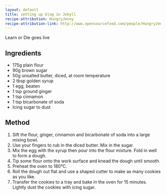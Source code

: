 ```yaml
---
layout: default
title: setting up blog in Jekyll
recipe-attribution: HungryJenny
recipe-attribution-link: http://www.opensourcefood.com/people/HungryJenny/recipes/soft-christmas-gingerbread-cookies
---
```

Learn or Die goes live

## Ingredients

* 175g plain flour
* 90g brown sugar
* 50g unsalted butter, diced, at room temperature
* 2 tbsp golden syrup
* 1 egg, beaten
* 1 tsp ground ginger
* 1 tsp cinnamon
* 1 tsp bicarbonate of soda
* Icing sugar to dust

## Method

1. Sift the flour, ginger, cinnamon and bicarbonate of soda into a large mixing bowl.
2. Use your fingers to rub in the diced butter. Mix in the sugar.
3. Mix the egg with the syrup then pour into the flour mixture. Fold in well to form a dough.
4. Tip some flour onto the work surface and knead the dough until smooth.
5. Preheat the oven to 180°C.
6. Roll the dough out flat and use a shaped cutter to make as many cookies as you like.
7. Transfer the cookies to a tray and bake in the oven for 15 minutes. Lightly dust the cookies with icing sugar.
